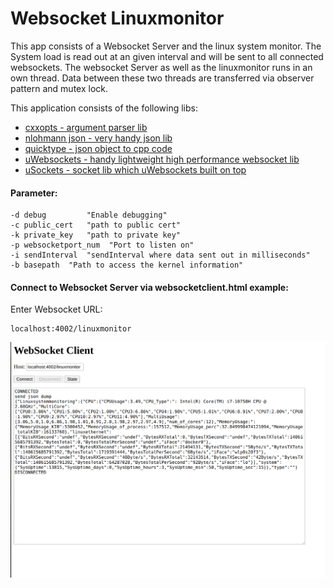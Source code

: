 # Websocket Linuxmonitor

This app consists of a Websocket Server and the linux system monitor. The System load is read out at an given interval 
and will be sent to all connected websockets. 
The websocket Server as well as the linuxmonitor runs in an own thread. Data between these two threads are transferred via
observer pattern and mutex lock.

This application consists of the following libs:
* [cxxopts - argument parser lib](https://github.com/jarro2783/cxxopts)
* [nlohmann json - very handy json lib](https://github.com/nlohmann/json)
* [quicktype - json object to cpp code](https://app.quicktype.io/)
* [uWebsockets - handy lightweight high performance websocket lib](https://github.com/uNetworking/uWebSockets)
* [uSockets - socket lib which uWebsockets built on top](https://github.com/uNetworking/uSockets)

#### Parameter:
    -d debug         "Enable debugging"
    -c public_cert   "path to public cert"
    -k private_key   "path to private key"
    -p websocketport_num  "Port to listen on"
    -i sendInterval  "sendInterval where data sent out in milliseconds"
    -b basepath  "Path to access the kernel information" 
    
    
#### Connect to Websocket Server via websocketclient.html example:
Enter Websocket URL:       
    
    localhost:4002/linuxmonitor

![websocketCLient](./websocket.png)